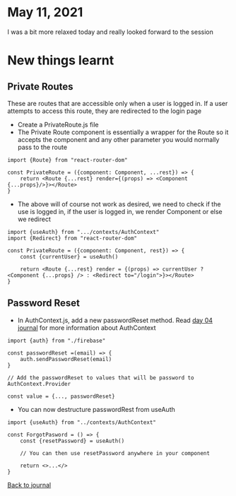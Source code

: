 # May 11, 2021
I was a bit more relaxed today and really looked forward to the session

# New things learnt

## Private Routes
These are routes that are accessible only when a user is logged in. If a user attempts to access this route, they are redirected to the login page


- Create a PrivateRoute.js file
- The Private Route component is essentially a wrapper for the Route so it accepts the component and any other parameter you would normally pass to the route
```
import {Route} from "react-router-dom"

const PrivateRoute = ({component: Component, ...rest}) => {
    return <Route {...rest} render={(props) => <Component {...props}/>}></Route>
}
```
- The above will of course not work as desired, we need to check if the use is logged in, if the user is logged in, we render Component or else we redirect
```
import {useAuth} from ".../contexts/AuthContext"
import {Redirect} from "react-router-dom"

const PrivateRoute = ({component: Component, rest}) => {
    const {currentUser} = useAuth()

    return <Route {...rest} render = {(props) => currentUser ? <Component {...props} /> : <Redirect to="/login">}></Route>
}
```

## Password Reset
- In AuthContext.js, add a new passwordReset method. Read [day 04 journal](04.md) for more information about AuthContext
```
import {auth} from "./firebase"

const passwordReset =(email) => {
    auth.sendPasswordReset(email)
}

// Add the passwordReset to values that will be password to AuthContext.Provider

const value = {..., passwordReset}
```
- You can now destructure passwordRest from useAuth
```
import {useAuth} from "../contexts/AuthContext"

const ForgotPasword = () => {
    const {resetPassword} = useAuth()

    // You can then use resetPassword anywhere in your component

    return <>...</>
}
```




[Back to journal](README.md)